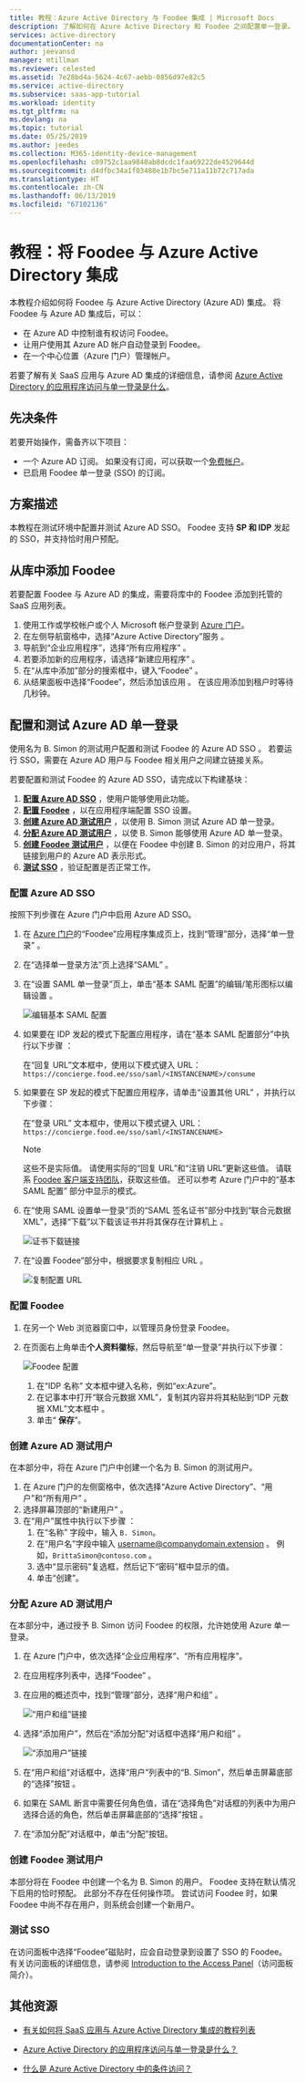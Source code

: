 ```yaml
---
title: 教程：Azure Active Directory 与 Foodee 集成 | Microsoft Docs
description: 了解如何在 Azure Active Directory 和 Foodee 之间配置单一登录。
services: active-directory
documentationCenter: na
author: jeevansd
manager: mtillman
ms.reviewer: celested
ms.assetid: 7e28bd4a-5624-4c67-aebb-0856d97e82c5
ms.service: active-directory
ms.subservice: saas-app-tutorial
ms.workload: identity
ms.tgt_pltfrm: na
ms.devlang: na
ms.topic: tutorial
ms.date: 05/25/2019
ms.author: jeedes
ms.collection: M365-identity-device-management
ms.openlocfilehash: c09752c1aa9840ab8dcdc1faa69222de4529644d
ms.sourcegitcommit: d4dfbc34a1f03488e1b7bc5e711a11b72c717ada
ms.translationtype: HT
ms.contentlocale: zh-CN
ms.lasthandoff: 06/13/2019
ms.locfileid: "67102136"
---
```

# <a name="tutorial-integrate-foodee-with-azure-active-directory"></a>教程：将 Foodee 与 Azure Active Directory 集成

本教程介绍如何将 Foodee 与 Azure Active Directory (Azure AD) 集成。 将 Foodee 与 Azure AD 集成后，可以：

* 在 Azure AD 中控制谁有权访问 Foodee。
* 让用户使用其 Azure AD 帐户自动登录到 Foodee。
* 在一个中心位置（Azure 门户）管理帐户。

若要了解有关 SaaS 应用与 Azure AD 集成的详细信息，请参阅 [Azure Active Directory 的应用程序访问与单一登录是什么](https://docs.microsoft.com/azure/active-directory/active-directory-appssoaccess-whatis)。

## <a name="prerequisites"></a>先决条件

若要开始操作，需备齐以下项目：

* 一个 Azure AD 订阅。 如果没有订阅，可以获取一个[免费帐户](https://azure.microsoft.com/free/)。
* 已启用 Foodee 单一登录 (SSO) 的订阅。

## <a name="scenario-description"></a>方案描述

本教程在测试环境中配置并测试 Azure AD SSO。 Foodee 支持 **SP 和 IDP** 发起的 SSO，并支持恰时用户预配。 

## <a name="adding-foodee-from-the-gallery"></a>从库中添加 Foodee

若要配置 Foodee 与 Azure AD 的集成，需要将库中的 Foodee 添加到托管的 SaaS 应用列表。

1. 使用工作或学校帐户或个人 Microsoft 帐户登录到 [Azure 门户](https://portal.azure.com)。
1. 在左侧导航窗格中，选择“Azure Active Directory”服务  。
1. 导航到“企业应用程序”，选择“所有应用程序”   。
1. 若要添加新的应用程序，请选择“新建应用程序”  。
1. 在“从库中添加”部分的搜索框中，键入“Foodee”   。
1. 从结果面板中选择“Foodee”，然后添加该应用  。 在该应用添加到租户时等待几秒钟。

## <a name="configure-and-test-azure-ad-single-sign-on"></a>配置和测试 Azure AD 单一登录

使用名为 B. Simon 的测试用户配置和测试 Foodee 的 Azure AD SSO  。 若要运行 SSO，需要在 Azure AD 用户与 Foodee 相关用户之间建立链接关系。

若要配置和测试 Foodee 的 Azure AD SSO，请完成以下构建基块：

1. **[配置 Azure AD SSO](#configure-azure-ad-sso)** ，使用户能够使用此功能。
1. **[配置 Foodee](#configure-foodee)** ，以在应用程序端配置 SSO 设置。
1. **[创建 Azure AD 测试用户](#create-an-azure-ad-test-user)** ，以使用 B. Simon 测试 Azure AD 单一登录。
1. **[分配 Azure AD 测试用户](#assign-the-azure-ad-test-user)** ，以使 B. Simon 能够使用 Azure AD 单一登录。
1. **[创建 Foodee 测试用户](#create-foodee-test-user)** ，以便在 Foodee 中创建 B. Simon 的对应用户，将其链接到用户的 Azure AD 表示形式。
1. **[测试 SSO](#test-sso)** ，验证配置是否正常工作。

### <a name="configure-azure-ad-sso"></a>配置 Azure AD SSO

按照下列步骤在 Azure 门户中启用 Azure AD SSO。

1. 在 [Azure 门户](https://portal.azure.com/)的“Foodee”应用程序集成页上，找到“管理”部分，选择“单一登录”    。
1. 在“选择单一登录方法”页上选择“SAML”   。
1. 在“设置 SAML 单一登录”页上，单击“基本 SAML 配置”的编辑/笔形图标以编辑设置   。

   ![编辑基本 SAML 配置](common/edit-urls.png)

1. 如果要在 IDP 发起的模式下配置应用程序，请在“基本 SAML 配置部分”中执行以下步骤   ：

    在“回复 URL”文本框中，使用以下模式键入 URL：`https://concierge.food.ee/sso/saml/<INSTANCENAME>/consume` 

1. 如果要在 SP  发起的模式下配置应用程序，请单击“设置其他 URL”  ，并执行以下步骤：

    在“登录 URL”  文本框中，使用以下模式键入 URL：`https://concierge.food.ee/sso/saml/<INSTANCENAME>`

    > [!NOTE]
    > 这些不是实际值。 请使用实际的“回复 URL”和“注销 URL”更新这些值。 请联系 [Foodee 客户端支持团队](mailto:dev@food.ee)，获取这些值。 还可以参考 Azure 门户中的“基本 SAML 配置”  部分中显示的模式。

1. 在“使用 SAML 设置单一登录”页的“SAML 签名证书”部分中找到“联合元数据 XML”，选择“下载”以下载该证书并将其保存在计算机上     。

   ![证书下载链接](common/metadataxml.png)

1. 在“设置 Foodee”部分中，根据要求复制相应 URL  。

   ![复制配置 URL](common/copy-configuration-urls.png)

### <a name="configure-foodee"></a>配置 Foodee

1. 在另一个 Web 浏览器窗口中，以管理员身份登录 Foodee。

1. 在页面右上角单击**个人资料徽标**，然后导航至“单一登录”并执行以下步骤： 

   ![Foodee 配置](./media/foodee-tutorial/config01.png)

   1. 在“IDP 名称”  文本框中键入名称，例如“ex:Azure”。
   1. 在记事本中打开“联合元数据 XML”，复制其内容并将其粘贴到“IDP 元数据 XML”文本框中  。
   1. 单击“ **保存**”。

### <a name="create-an-azure-ad-test-user"></a>创建 Azure AD 测试用户

在本部分中，将在 Azure 门户中创建一个名为 B. Simon 的测试用户。

1. 在 Azure 门户的左侧窗格中，依次选择“Azure Active Directory”、“用户”和“所有用户”    。
1. 选择屏幕顶部的“新建用户”  。
1. 在“用户”属性中执行以下步骤  ：
   1. 在“名称”  字段中，输入 `B. Simon`。  
   1. 在“用户名”字段中输入 username@companydomain.extension  。 例如，`BrittaSimon@contoso.com` 。
   1. 选中“显示密码”复选框，然后记下“密码”框中显示的值。  
   1. 单击“创建”。 

### <a name="assign-the-azure-ad-test-user"></a>分配 Azure AD 测试用户

在本部分中，通过授予 B. Simon 访问 Foodee 的权限，允许她使用 Azure 单一登录。

1. 在 Azure 门户中，依次选择“企业应用程序”、“所有应用程序”。  
1. 在应用程序列表中，选择“Foodee”  。
1. 在应用的概述页中，找到“管理”部分，选择“用户和组”   。

   ![“用户和组”链接](common/users-groups-blade.png)

1. 选择“添加用户”，然后在“添加分配”对话框中选择“用户和组”    。

    ![“添加用户”链接](common/add-assign-user.png)

1. 在“用户和组”对话框中，选择“用户”列表中的“B. Simon”，然后单击屏幕底部的“选择”按钮    。
1. 如果在 SAML 断言中需要任何角色值，请在“选择角色”对话框的列表中为用户选择合适的角色，然后单击屏幕底部的“选择”按钮   。
1. 在“添加分配”对话框中，单击“分配”按钮。  

### <a name="create-foodee-test-user"></a>创建 Foodee 测试用户

本部分将在 Foodee 中创建一个名为 B. Simon 的用户。 Foodee 支持在默认情况下启用的恰时预配。 此部分不存在任何操作项。 尝试访问 Foodee 时，如果 Foodee 中尚不存在用户，则系统会创建一个新用户。

### <a name="test-sso"></a>测试 SSO

在访问面板中选择“Foodee”磁贴时，应会自动登录到设置了 SSO 的 Foodee。 有关访问面板的详细信息，请参阅 [Introduction to the Access Panel](https://docs.microsoft.com/azure/active-directory/active-directory-saas-access-panel-introduction)（访问面板简介）。

## <a name="additional-resources"></a>其他资源

- [有关如何将 SaaS 应用与 Azure Active Directory 集成的教程列表](https://docs.microsoft.com/azure/active-directory/active-directory-saas-tutorial-list)

- [Azure Active Directory 的应用程序访问与单一登录是什么？](https://docs.microsoft.com/azure/active-directory/active-directory-appssoaccess-whatis)

- [什么是 Azure Active Directory 中的条件访问？](https://docs.microsoft.com/azure/active-directory/conditional-access/overview)
